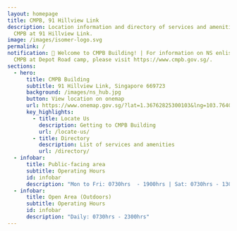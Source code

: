 ```yaml
---
layout: homepage
title: CMPB, 91 Hillview Link
description: Location information and directory of services and amenities at
  CMPB at 91 Hillview Link.
image: /images/isomer-logo.svg
permalink: /
notification: 📢 Welcome to CMPB Building! | For information on NS enlistment or
  CMPB at Depot Road camp, please visit https://www.cmpb.gov.sg/.
sections:
  - hero:
      title: CMPB Building
      subtitle: 91 Hillview Link, Singapore 669723
      background: /images/ns_hub.jpg
      button: View location on onemap
      url: https://www.onemap.gov.sg/?lat=1.36762825300103&lng=103.764025830065
      key_highlights:
        - title: Locate Us
          description: Getting to CMPB Building
          url: /locate-us/
        - title: Directory
          description: List of services and amenities
          url: /directory/
  - infobar:
      title: Public-facing area
      subtitle: Operating Hours
      id: infobar
      description: "Mon to Fri: 0730hrs  - 1900hrs | Sat: 0730hrs - 1300hrs"
  - infobar:
      title: Open Area (Outdoors)
      subtitle: Operating Hours
      id: infobar
      description: "Daily: 0730hrs - 2300hrs"
---
```

